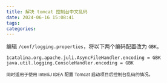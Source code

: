 ```yaml
---
title: 解决 tomcat 控制台中文乱码
date: 2024-06-16 15:08:41
tags:
categories:
---
```


编辑 `/conf/logging.properties`，将以下两个编码配置改为 `GBK`。

```properties
1catalina.org.apache.juli.AsyncFileHandler.encoding = GBK
java.util.logging.ConsoleHandler.encoding = GBK
```

<small>同时适用于使用 IntelliJ IDEA 配置 Tomcat 启动项目后控制台乱码的情况。</small>